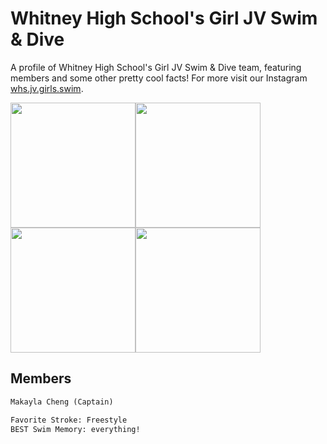 
# Whitney High School's Girl JV Swim & Dive

A profile of Whitney High School's Girl JV Swim & Dive team, featuring members and some other pretty cool facts!
For more visit our Instagram [whs.jv.girls.swim](https://www.instagram.com/whs.jv.girls.swim/).


<img src="https://user-images.githubusercontent.com/114507318/193440933-4fb8311c-7d05-4444-988a-9a322e2ad4ed.jpg" width="200" height="200"><img src="https://user-images.githubusercontent.com/114507318/193441566-6014d50d-1b24-44a0-95ed-3eb773dadc84.jpg" width="200" height="200"><img src="https://user-images.githubusercontent.com/114507318/193441482-e8795167-1d08-4322-9647-8b848da084d1.jpg" width="200" height="200"><img src="https://user-images.githubusercontent.com/114507318/193441518-1e966cfd-4d13-492d-b1bd-9c4fd8b3d92e.jpg" width="200" height="200">


## Members

```markdown
Makayla Cheng (Captain)

Favorite Stroke: Freestyle
BEST Swim Memory: everything!
```

